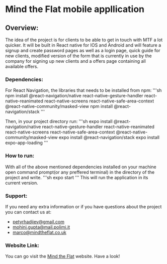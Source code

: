 # Mind the Flat mobile appllication

## Overview:
The idea of the project is for clients to be able to get in touch with MTF a lot quicker. It will be built in React native for IOS and Android and will feature a signup and create password pages as well as a login page, quick guide for new clients, modified version of the form that is 
currently in use by the company for signing up new clients and a offers page containing all available offers.

### Dependencies:
For React Navigation, the libraries that needs to be installed from npm:
'''sh
npm install @react-navigation/native react-native-gesture-handler react-native-reanimated react-native-screens react-native-safe-area-context @react-native-community/masked-view
npm install @react-navigation/stack
'''

Then, in your project directory run:
'''sh
expo install @react-navigation/native react-native-gesture-handler react-native-reanimated react-native-screens react-native-safe-area-context @react-native-community/masked-view
 expo install @react-navigation/stack 
expo install expo-app-loading
'''

### How to run:
With all of the above mentioned dependencies installed on your machine open command prompt(or any preffered terminal) in the directory of the 
project and write.
'''sh
expo start
'''
This will run the application in its current version.

### Support:
If you need any extra information or if you have questions about the project you can contact us at:
- petyrhadjiev@gmail.com
- mohini.gupta@mail.polimi.it
- marco@mindtheflat.co.uk

### Website Link:
You can go visit the [Mind the Flat](https://www.mindtheflat.co.uk/) website. Have a look!

